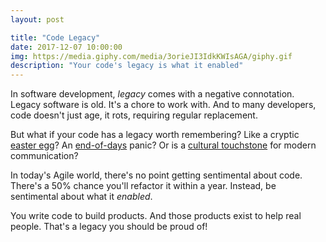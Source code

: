 ```yaml
---
layout: post

title: "Code Legacy"
date: 2017-12-07 10:00:00
img: https://media.giphy.com/media/3orieJI3IdkKWIsAGA/giphy.gif
description: "Your code's legacy is what it enabled"
---
```


In software development, _legacy_ comes with a negative connotation. Legacy software is old. It's a chore to work with. And to many developers, code doesn't just age, it rots, requiring regular replacement.

But what if your code has a legacy worth remembering? Like a cryptic [easter egg](https://unix.stackexchange.com/questions/405783/why-does-man-print-gimme-gimme-gimme-at-0030)? An [end-of-days](https://mailchi.mp/devpost/www.wikiwand.com/en/Year_2000_problem) panic? Or is a [cultural touchstone](http://www.slate.com/blogs/future_tense/2017/10/06/aol_will_shut_down_aim_on_dec_15.html) for modern communication?

In today's Agile world, there's no point getting sentimental about code. There's a 50% chance you'll refactor it within a year. Instead, be sentimental about what it _enabled_.

You write code to build products. And those products exist to help real people. That's a legacy you should be proud of!